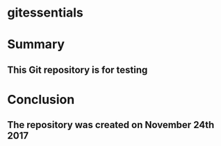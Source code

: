 # gitessentials

# Summary

## This Git repository is for testing

# Conclusion 

## The repository was created on November 24th 2017

